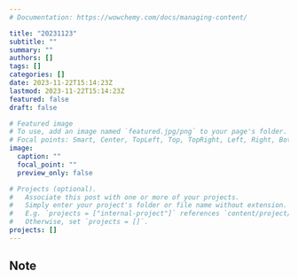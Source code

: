 ```yaml
---
# Documentation: https://wowchemy.com/docs/managing-content/

title: "20231123"
subtitle: ""
summary: ""
authors: []
tags: []
categories: []
date: 2023-11-22T15:14:23Z
lastmod: 2023-11-22T15:14:23Z
featured: false
draft: false

# Featured image
# To use, add an image named `featured.jpg/png` to your page's folder.
# Focal points: Smart, Center, TopLeft, Top, TopRight, Left, Right, BottomLeft, Bottom, BottomRight.
image:
  caption: ""
  focal_point: ""
  preview_only: false

# Projects (optional).
#   Associate this post with one or more of your projects.
#   Simply enter your project's folder or file name without extension.
#   E.g. `projects = ["internal-project"]` references `content/project/deep-learning/index.md`.
#   Otherwise, set `projects = []`.
projects: []
---
```


## Note

